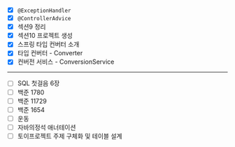 - [x] `@ExceptionHandler`
- [x] `@ControllerAdvice`
- [x] 섹션9 정리
- [x] 섹션10 프로젝트 생성
- [x] 스프링 타입 컨버터 소개
- [x] 타입 컨버터 - Converter
- [x] 컨버전 서비스 - ConversionService

---

- [ ] SQL 첫걸음 6장
- [ ] 백준 1780
- [ ] 백준 11729
- [ ] 백준 1654
- [ ] 운동
- [ ] 자바의정석 애너테이션
- [ ] 토이프로젝트 주제 구체화 및 테이블 설계
